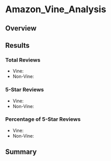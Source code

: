 # Amazon_Vine_Analysis

## Overview

## Results
### Total Reviews
- Vine: 
-  Non-Vine:
### 5-Star Reviews
- Vine:
- Non-Vine:
### Percentage of 5-Star Reviews
- Vine: 
- Non-Vine:

## Summary

